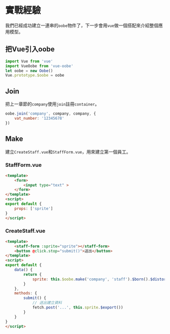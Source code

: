 # 實戰經驗

我們已經成功建立一連串的`oobe`物件了，下一步會用`vue`做一個搭配來介紹整個應用模型。

## 把Vue引入oobe

```js
import Vue from 'vue'
import VueOobe from 'vue-oobe'
let oobe = new Oobe()
Vue.prototype.$oobe = oobe
```

## Join

把上一章節的`company`使用`join`註冊`container`。

```js
oobe.join('company', company, company, {
    vat_number: '12345678'
})
```

## Make

建立`CreateStaff.vue`和`StaffForm.vue`，用來建立第一個員工。

### StaffForm.vue

```html
<template>
    <form>
        <input type="text" >
    </form>
</template>
<script>
export default {
    props: ['sprite']
}
</script>
```

### CreateStaff.vue

```html
<template>
    <staff-form :sprite="sprite"></staff-form>
    <button @click.stop="submit()">送出</button>
</template>
<script>
export default {
    data() {
        return {
            sprite: this.$oobe.make('company', 'staff').$born().$distortion('create')
        }
    },
    methods: {
        submit() {
            // 送出建立資料
            fetch.post('...', this.sprite.$export())
        }
    }
}
</script>
```
